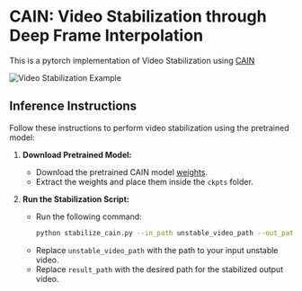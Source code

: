 # CAIN: Video Stabilization through Deep Frame Interpolation

This is a pytorch implementation of Video Stabilization using [CAIN](https://www.researchgate.net/publication/342537485_Channel_Attention_Is_All_You_Need_for_Video_Frame_Interpolation)

![Video Stabilization Example](https://github.com/btxviny/Video-Stabilization-through-Frame-Interpolation-using-CAIN/blob/main/result.gif)

## Inference Instructions

Follow these instructions to perform video stabilization using the pretrained model:

1. **Download Pretrained Model:**
   - Download the pretrained CAIN model [weights](https://drive.google.com/file/d/1XeZ_ox6ByKGTFmJjd3M977MKkdtcX5UI/view?usp=drive_link).
   - Extract the weights and place them inside the `ckpts` folder.

2. **Run the Stabilization Script:**
   - Run the following command:
     ```bash
     python stabilize_cain.py --in_path unstable_video_path --out_path result_path
     ```
   - Replace `unstable_video_path` with the path to your input unstable video.
   - Replace `result_path` with the desired path for the stabilized output video.
